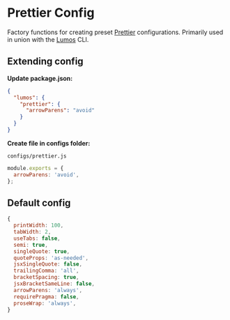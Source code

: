 # Prettier Config

Factory functions for creating preset [Prettier](https://prettier.io/) configurations. Primarily
used in union with the [Lumos](https://www.npmjs.com/package/@oriflame/lumos) CLI.

## Extending config

**Update package.json:**

```json
{
  "lumos": {
    "prettier": {
      "arrowParens": "avoid"
    }
  }
}
```

**Create file in configs folder:**

`configs/prettier.js`

```js
module.exports = {
  arrowParens: 'avoid',
};
```

## Default config

```js
{
  printWidth: 100,
  tabWidth: 2,
  useTabs: false,
  semi: true,
  singleQuote: true,
  quoteProps: 'as-needed',
  jsxSingleQuote: false,
  trailingComma: 'all',
  bracketSpacing: true,
  jsxBracketSameLine: false,
  arrowParens: 'always',
  requirePragma: false,
  proseWrap: 'always',
}
```
